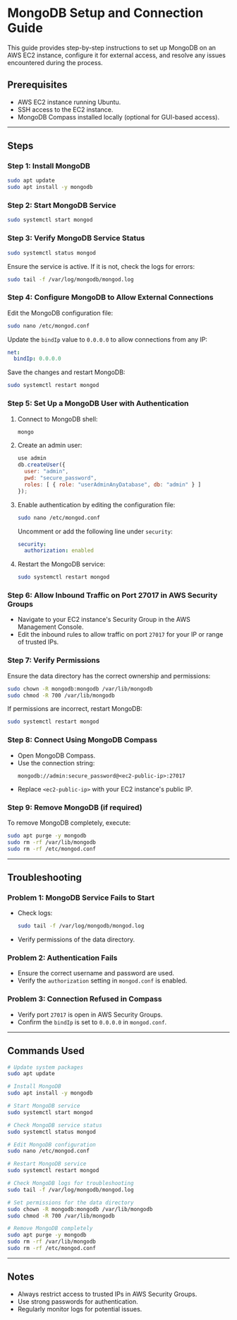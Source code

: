 # MongoDB Setup and Connection Guide

This guide provides step-by-step instructions to set up MongoDB on an AWS EC2 instance, configure it for external access, and resolve any issues encountered during the process.

## Prerequisites
- AWS EC2 instance running Ubuntu.
- SSH access to the EC2 instance.
- MongoDB Compass installed locally (optional for GUI-based access).

---

## Steps

### Step 1: Install MongoDB
```bash
sudo apt update
sudo apt install -y mongodb
```

### Step 2: Start MongoDB Service
```bash
sudo systemctl start mongod
```

### Step 3: Verify MongoDB Service Status
```bash
sudo systemctl status mongod
```
Ensure the service is active. If it is not, check the logs for errors:
```bash
sudo tail -f /var/log/mongodb/mongod.log
```

### Step 4: Configure MongoDB to Allow External Connections
Edit the MongoDB configuration file:
```bash
sudo nano /etc/mongod.conf
```
Update the `bindIp` value to `0.0.0.0` to allow connections from any IP:
```yaml
net:
  bindIp: 0.0.0.0
```

Save the changes and restart MongoDB:
```bash
sudo systemctl restart mongod
```

### Step 5: Set Up a MongoDB User with Authentication
1. Connect to MongoDB shell:
   ```bash
   mongo
   ```
2. Create an admin user:
   ```javascript
   use admin
   db.createUser({
     user: "admin",
     pwd: "secure_password",
     roles: [ { role: "userAdminAnyDatabase", db: "admin" } ]
   });
   ```
3. Enable authentication by editing the configuration file:
   ```bash
   sudo nano /etc/mongod.conf
   ```
   Uncomment or add the following line under `security`:
   ```yaml
   security:
     authorization: enabled
   ```
4. Restart the MongoDB service:
   ```bash
   sudo systemctl restart mongod
   ```

### Step 6: Allow Inbound Traffic on Port 27017 in AWS Security Groups
- Navigate to your EC2 instance's Security Group in the AWS Management Console.
- Edit the inbound rules to allow traffic on port `27017` for your IP or range of trusted IPs.

### Step 7: Verify Permissions
Ensure the data directory has the correct ownership and permissions:
```bash
sudo chown -R mongodb:mongodb /var/lib/mongodb
sudo chmod -R 700 /var/lib/mongodb
```
If permissions are incorrect, restart MongoDB:
```bash
sudo systemctl restart mongod
```

### Step 8: Connect Using MongoDB Compass
- Open MongoDB Compass.
- Use the connection string:
  ```
  mongodb://admin:secure_password@<ec2-public-ip>:27017
  ```
- Replace `<ec2-public-ip>` with your EC2 instance's public IP.

### Step 9: Remove MongoDB (if required)
To remove MongoDB completely, execute:
```bash
sudo apt purge -y mongodb
sudo rm -rf /var/lib/mongodb
sudo rm -rf /etc/mongod.conf
```

---

## Troubleshooting

### Problem 1: MongoDB Service Fails to Start
- Check logs:
  ```bash
  sudo tail -f /var/log/mongodb/mongod.log
  ```
- Verify permissions of the data directory.

### Problem 2: Authentication Fails
- Ensure the correct username and password are used.
- Verify the `authorization` setting in `mongod.conf` is enabled.

### Problem 3: Connection Refused in Compass
- Verify port `27017` is open in AWS Security Groups.
- Confirm the `bindIp` is set to `0.0.0.0` in `mongod.conf`.

---

## Commands Used
```bash
# Update system packages
sudo apt update

# Install MongoDB
sudo apt install -y mongodb

# Start MongoDB service
sudo systemctl start mongod

# Check MongoDB service status
sudo systemctl status mongod

# Edit MongoDB configuration
sudo nano /etc/mongod.conf

# Restart MongoDB service
sudo systemctl restart mongod

# Check MongoDB logs for troubleshooting
sudo tail -f /var/log/mongodb/mongod.log

# Set permissions for the data directory
sudo chown -R mongodb:mongodb /var/lib/mongodb
sudo chmod -R 700 /var/lib/mongodb

# Remove MongoDB completely
sudo apt purge -y mongodb
sudo rm -rf /var/lib/mongodb
sudo rm -rf /etc/mongod.conf
```

---

## Notes
- Always restrict access to trusted IPs in AWS Security Groups.
- Use strong passwords for authentication.
- Regularly monitor logs for potential issues.
